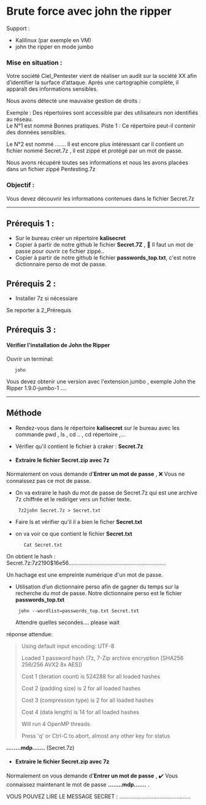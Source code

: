 # Brute force avec john the ripper

Support : 

* Kalilinux (par exemple en VM)
*  john the ripper en mode jumbo

### Mise en situation :
Votre société Ciel_Pentester vient de réaliser un audit sur la société XX afin d’identifier la surface d’attaque. Après une cartographie complète, il apparaît des informations sensibles. 

Nous avons détecté une mauvaise gestion de droits :

Exemple : Des répertoires sont accessible par des utilisateurs non identifiés au réseau.  
Le N°1 est nommé Bonnes pratiques.  Piste 1 : Ce répertoire peut-il contenir des données sensibles. 

Le N°2 est nommé …….  Il est encore plus intéressant car il contient un fichier nommé Secret.7z , il est  zippé et protégé par un mot de passe.

Nous avons récupéré toutes ses informations et nous les avons placées dans un fichier zippé Pentesting.7z

### Objectif :
Vous devez découvrir les informations contenues dans le fichier Secret.7z

-----

## Prérequis 1 :
* Sur le bureau créer un répertoire **kalisecret**
* Copier à partir de notre github le fichier **Secret.7Z** ,  🚩 Il faut un mot de passe pour ouvrir ce fichier zippé..
* Copier à partir de notre github le fichier **passwords_top.txt**, c'est notre dictionnaire perso de mot de passe.

## Prérequis 2 :

* Installer 7z si nécessiare
  
Se reporter à 2_Prérequis


## Prérequis 3 :

#### Vérifier l'installation de **John the Ripper**

Ouvrir un terminal:

       john

Vous devez obtenir une version avec l'extension jumbo , exemple John the Ripper 1.9.0-jumbo-1 ....

-----

## Méthode

* Rendez-vous dans le répertoire **kalisecret** sur le bureau avec les commande pwd , ls , cd .. , cd répertoire ,...

* Vérifier qu'il contient le fichier à craker : **Secret.7z**

* #### Extraire le fichier **Secret.zip** avec **7z**

Normalement on vous demande d'**Entrer un mot de passe** , ❌ Vous ne connaissez pas ce mot de passe.

* On va extraire le hash du mot de passe de Secret.7z qui est une archive 7z chiffrée et le rediriger vers un fichier texte.

       7z2john Secret.7z > Secret.txt

* Faire ls et vérifier qu'il il a bien le ficher **Secret.txt**

* on va voir ce que contient le fichier **Secret.txt**

         Cat Secret.txt

On obtient le hash  : Secret.7z:$7z$2$19$0$$16$e56...............................................................

Un hachage est une empreinte numérique d'un mot de passe.

* Utilisation d’un dictionnaire perso afin de gagner du temps sur la recherche du mot de passe. Notre dictionnaire perso est le fichier **passwords_top.txt**

       john --wordlist=passwords_top.txt Secret.txt

  Attendre quelles secondes.... please wait

réponse attendue:
>
> Using default input encoding: UTF-8
>
> Loaded 1 password hash (7z, 7-Zip archive encryption [SHA256 256/256 AVX2 8x AES])
>
> Cost 1 (iteration count) is 524288 for all loaded hashes
>
> Cost 2 (padding size) is 2 for all loaded hashes
>
> Cost 3 (compression type) is 2 for all loaded hashes
>
> Cost 4 (data length) is 14 for all loaded hashes
>
> Will run 4 OpenMP threads
>
> Press 'q' or Ctrl-C to abort, almost any other key for status

**........mdp.......**               (Secret.7z)   


* #### Extraire le fichier **Secret.zip** avec **7z**

Normalement on vous demande d'**Entrer un mot de passe** , ✔️ Vous connaissez maintenant le mot de passe **........mdp.......**   .

VOUS POUVEZ LIRE LE MESSAGE SECRET : ..............................................
